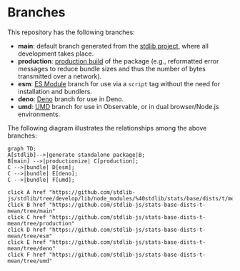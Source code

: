 <!--

@license Apache-2.0

Copyright (c) 2022 The Stdlib Authors.

Licensed under the Apache License, Version 2.0 (the "License");
you may not use this file except in compliance with the License.
You may obtain a copy of the License at

    http://www.apache.org/licenses/LICENSE-2.0

Unless required by applicable law or agreed to in writing, software
distributed under the License is distributed on an "AS IS" BASIS,
WITHOUT WARRANTIES OR CONDITIONS OF ANY KIND, either express or implied.
See the License for the specific language governing permissions and
limitations under the License.

-->

# Branches

This repository has the following branches:

-   **main**: default branch generated from the [stdlib project][stdlib-url], where all development takes place.
-   **production**: [production build][production-url] of the package (e.g., reformatted error messages to reduce bundle sizes and thus the number of bytes transmitted over a network).
-   **esm**: [ES Module][esm-url] branch for use via a `script` tag without the need for installation and bundlers.
-   **deno**: [Deno][deno-url] branch for use in Deno.
-   **umd**: [UMD][umd-url] branch for use in Observable, or in dual browser/Node.js environments.

The following diagram illustrates the relationships among the above branches:

```mermaid
graph TD;
A[stdlib]-->|generate standalone package|B;
B[main] -->|productionize| C[production];
C -->|bundle| D[esm];
C -->|bundle| E[deno];
C -->|bundle| F[umd];

click A href "https://github.com/stdlib-js/stdlib/tree/develop/lib/node_modules/%40stdlib/stats/base/dists/t/mean"
click B href "https://github.com/stdlib-js/stats-base-dists-t-mean/tree/main"
click C href "https://github.com/stdlib-js/stats-base-dists-t-mean/tree/production"
click D href "https://github.com/stdlib-js/stats-base-dists-t-mean/tree/esm"
click E href "https://github.com/stdlib-js/stats-base-dists-t-mean/tree/deno"
click F href "https://github.com/stdlib-js/stats-base-dists-t-mean/tree/umd"
```

[stdlib-url]: https://github.com/stdlib-js/stdlib/tree/develop/lib/node_modules/%40stdlib/stats/base/dists/t/mean
[production-url]: https://github.com/stdlib-js/stats-base-dists-t-mean/tree/production
[deno-url]: https://github.com/stdlib-js/stats-base-dists-t-mean/tree/deno
[umd-url]: https://github.com/stdlib-js/stats-base-dists-t-mean/tree/umd
[esm-url]: https://github.com/stdlib-js/stats-base-dists-t-mean/tree/esm